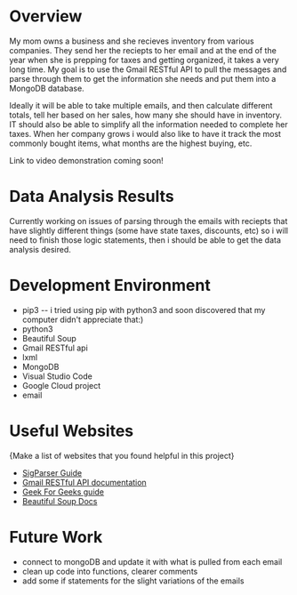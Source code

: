 # Overview
My mom owns a business and she recieves inventory from various companies. They send her the reciepts to her email and at the end of the year when she is prepping for taxes and getting organized, it takes a very long time. My goal is to use the Gmail RESTful API to pull the messages and parse through them to get the information she needs and put them into a MongoDB database. 

Ideally it will be able to take multiple emails, and then calculate different totals, tell her based on her sales, how many she should have in inventory. IT should also be able to simplify all the information needed to complete her taxes. When her company grows i would also like to have it track the most commonly bought items, what months are the highest buying, etc. 

Link to video demonstration coming soon!

# Data Analysis Results
Currently working on issues of parsing through the emails with reciepts that have slightly different things (some have state taxes, discounts, etc) so i will need to finish those logic statements, then i should be able to get the data analysis desired.

# Development Environment
* pip3 -- i tried using pip with python3 and soon discovered that my computer didn't appreciate that:)
* python3
* Beautiful Soup
* Gmail RESTful api
* lxml
* MongoDB
* Visual Studio Code
* Google Cloud project
* email

# Useful Websites

{Make a list of websites that you found helpful in this project}
* [SigParser Guide](https://sigparser.com/developers/email-parsing/gmail-api/)
* [Gmail RESTful API documentation](https://developers.google.com/gmail/api/guides)
* [Geek For Geeks guide](https://www.geeksforgeeks.org/how-to-read-emails-from-gmail-using-gmail-api-in-python/)
* [Beautiful Soup Docs](https://beautiful-soup-4.readthedocs.io/en/latest/)

# Future Work
* connect to mongoDB and update it with what is pulled from each email
* clean up code into functions, clearer comments
* add some if statements for the slight variations of the emails
